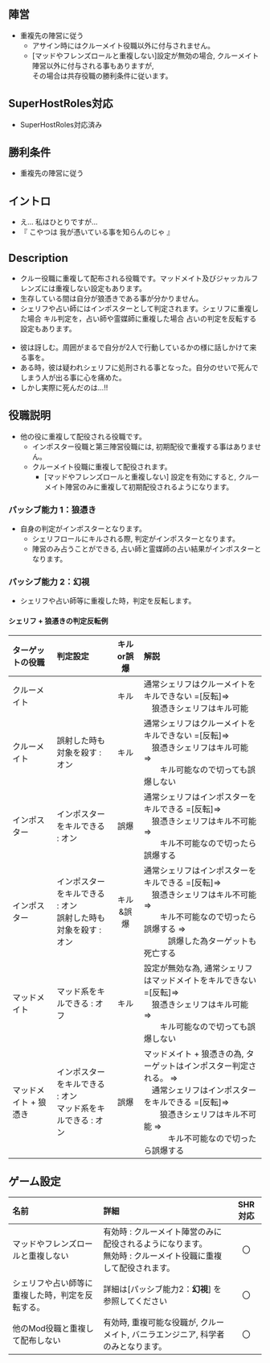 ## 陣営
- 重複先の陣営に従う
  - アサイン時にはクルーメイト役職以外に付与されません。
  - [マッドやフレンズロールと重複しない]設定が無効の場合, クルーメイト陣営以外に付与される事もありますが,<br>その場合は共存役職の勝利条件に従います。

## SuperHostRoles対応
- SuperHostRoles対応済み

## 勝利条件
- 重複先の陣営に従う

## イントロ
- え... 私はひとりですが...
- 『 こやつは 我が憑いている事を知らんのじゃ 』

## Description
- クルー役職に重複して配布される役職です。マッドメイト及びジャッカルフレンズには重複しない設定もあります。
- 生存している間は自分が狼憑きである事が分かりません。
- シェリフや占い師にはインポスターとして判定されます。シェリフに重複した場合 キル判定を，占い師や霊媒師に重複した場合 占いの判定を反転する設定もあります。<br><br>
- 彼は訝しむ。周囲がまるで自分が2人で行動しているかの様に話しかけて来る事を。
- ある時，彼は疑われシェリフに処刑される事となった。自分のせいで死んでしまう人が出る事に心を痛めた。
- しかし実際に死んだのは...!!

## 役職説明
- 他の役に重複して配役される役職です。
  - インポスター役職と第三陣営役職には, 初期配役で重複する事はありません。
  - クルーメイト役職に重複して配役されます。
    - [マッドやフレンズロールと重複しない] 設定を有効にすると, クルーメイト陣営のみに重複して初期配役されるようになります。

### パッシブ能力 1：**狼憑き**
- 自身の判定がインポスターとなります。
  - シェリフロールにキルされる際, 判定がインポスターとなります。
  - 陣営のみ占うことができる, 占い師と霊媒師の占い結果がインポスターとなります。

### パッシブ能力 2：**幻視**
- シェリフや占い師等に重複した時，判定を反転します。
#### シェリフ + 狼憑きの判定反転例
| ターゲットの役職 | 判定設定 | キルor誤爆 | 解説 |
| :-- | :-- | :--: | :-- |
| クルーメイト |  | キル | 通常シェリフはクルーメイトをキルできない =[反転]=><br>　狼憑きシェリフはキル可能 | 
| クルーメイト | 誤射した時も対象を殺す : オン | キル | 通常シェリフはクルーメイトをキルできない =[反転]=><br>　狼憑きシェリフはキル可能 =><br>　　キル可能なので切っても誤爆しない | 
| インポスター | インポスターをキルできる : オン | 誤爆 | 通常シェリフはインポスターをキルできる =[反転]=><br>　狼憑きシェリフはキル不可能 =><br>　　キル不可能なので切ったら誤爆する |
| インポスター | インポスターをキルできる : オン<br>誤射した時も対象を殺す : オン | キル&誤爆 | 通常シェリフはインポスターをキルできる =[反転]=><br>　狼憑きシェリフはキル不可能 =><br>　　キル不可能なので切ったら誤爆する =><br>　　　誤爆した為ターゲットも死亡する |
| マッドメイト | マッド系をキルできる : オフ | キル | 設定が無効な為, 通常シェリフはマッドメイトをキルできない =[反転]=><br>　狼憑きシェリフはキル可能 =><br>　　キル可能なので切っても誤爆しない |
| マッドメイト + 狼憑き | インポスターをキルできる : オン<br>マッド系をキルできる : オン | 誤爆 | マッドメイト + 狼憑きの為, ターゲットはインポスター判定される。 =><br>　通常シェリフはインポスターをキルできる =[反転]=><br>　　狼憑きシェリフはキル不可能 =><br>　　　キル不可能なので切ったら誤爆する |

## ゲーム設定
| 名前 | 詳細 | SHR対応 |
| :-- | :-- | :--: |
| マッドやフレンズロールと重複しない | 有効時 : クルーメイト陣営のみに配役されるようになります。<br>無効時 : クルーメイト役職に重複して配役されます。 | 〇 |
| シェリフや占い師等に重複した時，判定を反転する。 | 詳細は[パッシブ能力2：**幻視**] を参照してください | 〇 |
| 他のMod役職と重複して配布しない | 有効時, 重複可能な役職が, クルーメイト, バニラエンジニア, 科学者のみとなります。 | 〇 |